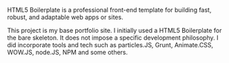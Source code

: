 
HTML5 Boilerplate is a professional front-end template for building
fast, robust, and adaptable web apps or sites.

This project is my base portfolio site. I initially used a HTML5 Boilerplate for the bare skeleton. It does not impose a specific development
philosophy. I did incorporate tools and tech such as particles.JS, Grunt, Animate.CSS, WOW.JS, node.JS, NPM and some others.
